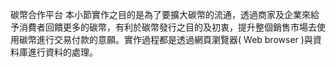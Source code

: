 碳幣合作平台
本小節實作之目的是為了要擴大碳幣的流通，透過商家及企業來給予消費者回饋更多的碳幣，有利於碳幣發行之目的及初衷，提升整個銷售市場去使用碳幣進行交易付款的意願。實作過程都是透過網頁瀏覽器( Web browser )與資料庫進行資料的處理。

